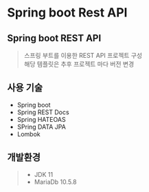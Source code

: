 # Spring boot Rest API 

## Spring boot REST API 
>  스프링 부트를 이용한 REST API 프로젝트 구성  
>  해당 템플릿은 추후 프로젝트 마다 버전 변경 

## 사용 기술
* Spring boot
* Spring REST Docs
* Spring HATEOAS
* SPring DATA JPA
* Lombok

## 개발환경
> * JDK 11  
> * MariaDb 10.5.8

